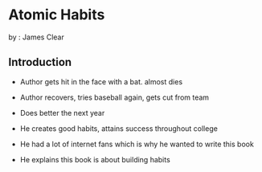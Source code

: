 # Atomic Habits

by : James Clear

## Introduction

 - Author gets hit in the face with a bat. almost dies
 - Author recovers, tries baseball again, gets cut from team
 - Does better the next year

 - He creates good habits, attains success throughout college

 - He had a lot of internet fans which is why he wanted to write this book
 - He explains this book is about building habits

